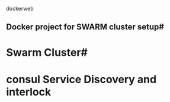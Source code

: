 dockerweb
## Docker project for SWARM cluster setup#
# Swarm Cluster#
# consul Service Discovery and interlock #####
